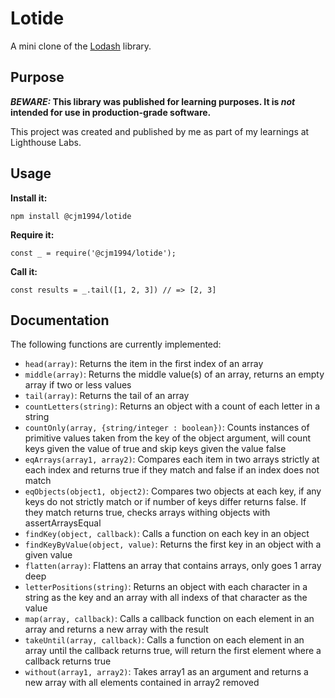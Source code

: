 # Lotide

A mini clone of the [Lodash](https://lodash.com) library.

## Purpose

**_BEWARE:_ This library was published for learning purposes. It is _not_ intended for use in production-grade software.**

This project was created and published by me as part of my learnings at Lighthouse Labs. 

## Usage

**Install it:**

`npm install @cjm1994/lotide`

**Require it:**

`const _ = require('@cjm1994/lotide');`

**Call it:**

`const results = _.tail([1, 2, 3]) // => [2, 3]`

## Documentation

The following functions are currently implemented:

* `head(array)`: Returns the item in the first index of an array
* `middle(array)`: Returns the middle value(s) of an array, returns an empty array if two or less values
* `tail(array)`: Returns the tail of an array
* `countLetters(string)`: Returns an object with a count of each letter in a string
* `countOnly(array, {string/integer : boolean})`: Counts instances of primitive values taken from the key of the object argument, will count keys given the value of true and skip keys given the value false
* `eqArrays(array1, array2)`: Compares each item in two arrays strictly at each index and returns true if they match and false if an index does not match
* `eqObjects(object1, object2)`: Compares two objects at each key, if any keys do not strictly match or if number of keys differ returns false. If they match returns true, checks arrays withing objects with assertArraysEqual
* `findKey(object, callback)`: Calls a function on each key in an object
* `findKeyByValue(object, value)`: Returns the first key in an object with a given value
* `flatten(array)`: Flattens an array that contains arrays, only goes 1 array deep
* `letterPositions(string)`: Returns an object with each character in a string as the key and an array with all indexs of that character as the value
* `map(array, callback)`: Calls a callback function on each element in an array and returns a new array with the result
* `takeUntil(array, callback)`: Calls a function on each element in an array until the callback returns true, will return the first element where a callback returns true
* `without(array1, array2)`: Takes array1 as an argument and returns a new array with all elements contained in array2 removed